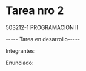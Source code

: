 # Tarea nro 2
503212-1 PROGRAMACION II
 
----- Tarea en desarrollo----- 
 
Integrantes:


Enunciado:
